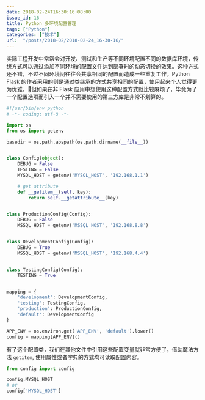 ```yaml
---
date: 2018-02-24T16:30:16+08:00
issue_id: 16
title: Python 多环境配置管理
tags: ["Python"]
categories: ["技术"]
url:  "/posts/2018-02/2018-02-24_16-30-16/"
---
```


实际工程开发中常常会对开发、测试和生产等不同环境配置不同的数据库环境，传统方式可以通过添加不同环境的配置文件达到部署时的动态切换的效果。这种方式还不错，不过不同环境间往往会共享相同的配置而造成一些重复工作。Python Flask 的作者采用的则是通过类继承的方式共享相同的配置，使用起来个人觉得更为优雅。但如果在非 Flask 应用中想使用这种配置方式就比较麻烦了，毕竟为了一个配置选项而引入一个并不需要使用的第三方库是非常不划算的。

```python
#!/usr/bin/env python
# -*- coding: utf-8 -*-

import os
from os import getenv

basedir = os.path.abspath(os.path.dirname(__file__))


class Config(object):
    DEBUG = False
    TESTING = False
    MYSQL_HOST = getenv('MYSQL_HOST', '192.168.1.1')

    # get attribute
    def __getitem__(self, key):
        return self.__getattribute__(key)


class ProductionConfig(Config):
    DEBUG = False
    MSSQL_HOST = getenv('MSSQL_HOST', '192.168.8.8')


class DevelopmentConfig(Config):
    DEBUG = True
    MSSQL_HOST = getenv('MSSQL_HOST', '192.168.4.4')


class TestingConfig(Config):
    TESTING = True


mapping = {
    'development': DevelopmentConfig,
    'testing': TestingConfig,
    'production': ProductionConfig,
    'default': DevelopmentConfig
}

APP_ENV = os.environ.get('APP_ENV', 'default').lower()
config = mapping[APP_ENV]()
```

有了这个配置类，我们在其他文件中引用这些配置变量就非常方便了，借助魔法方法 `getitem`, 使用属性或者字典的方式均可读取配置内容。

```python
from config import config

config.MYSQL_HOST
# or
config['MYSQL_HOST']
```